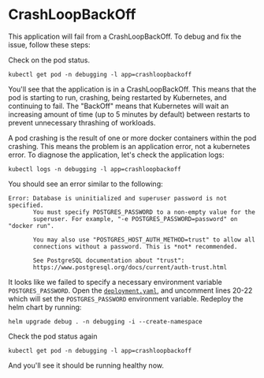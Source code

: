 # CrashLoopBackOff

This application will fail from a CrashLoopBackOff. To debug and fix the issue, follow these steps:

Check on the pod status.

```shell
kubectl get pod -n debugging -l app=crashloopbackoff
```

You'll see that the application is in a CrashLoopBackOff. This means that the pod is starting to run, crashing, being restarted by Kubernetes, and continuing to fail. The "BackOff" means that Kubernetes will wait an increasing amount of time (up to 5 minutes by default) between restarts to prevent unnecessary thrashing of workloads.

A pod crashing is the result of one or more docker containers within the pod crashing. This means the problem is an application error, not a kubernetes error. To diagnose the application, let's check the application logs:

```shell
kubectl logs -n debugging -l app=crashloopbackoff
```

You should see an error similar to the following:

```shell
Error: Database is uninitialized and superuser password is not specified.
       You must specify POSTGRES_PASSWORD to a non-empty value for the
       superuser. For example, "-e POSTGRES_PASSWORD=password" on "docker run".

       You may also use "POSTGRES_HOST_AUTH_METHOD=trust" to allow all
       connections without a password. This is *not* recommended.

       See PostgreSQL documentation about "trust":
       https://www.postgresql.org/docs/current/auth-trust.html
```

It looks like we failed to specify a necessary environment variable `POSTGRES_PASSWORD`. Open the [`deployment.yaml`](deployment.yaml), and uncomment lines 20-22 which will set the `POSTGRES_PASSWORD` environment variable. Redeploy the helm chart by running:

```shell
helm upgrade debug . -n debugging -i --create-namespace
```

Check the pod status again

```shell
kubectl get pod -n debugging -l app=crashloopbackoff
```

And you'll see it should be running healthy now.
